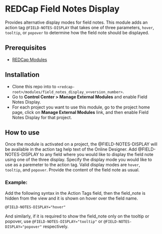 # REDCap Field Notes Display
Provides alternative display modes for field notes. This module adds an action tag `@FIELD-NOTES-DISPLAY` that takes one of three parameters, `hover`, `tooltip`, or `popover` to determine how the field note should be displayed.

## Prerequisites
- [REDCap Modules](https://github.com/vanderbilt/redcap-external-modules)

## Installation
- Clone this repo into to `<redcap-root>/modules/field_notes_display_v<version_number>`.
- Go to **Control Center > Manage External Modules** and enable Field Notes Display.
- For each project you want to use this module, go to the project home page, click on **Manage External Modules** link, and then enable Field Notes Display for that project.


## How to use
Once the module is activated on a project, the @FIELD-NOTES-DISPLAY will be available in the action tag help text of the Online Designer. Add @FIELD-NOTES-DISPLAY to any field where you would like to display the field note using one of the three display.  Specify the display mode you would like to use as a paremeter to the action tag.  Valid display modes are `hover`, `tooltip`, and `popover`.  Provide the content of the field note as usual.


### Example:
Add the following syntax in the Action Tags field, then the field_note is hidden from the view and it is shown on hover over the field name.

`@FIELD-NOTES-DISPLAY="hover"`

And similarly, if it is required to show the field_note only on the tooltip or popover, use `@FIELD-NOTES-DISPLAY="tooltip"` or `@FIELD-NOTES-DISPLAY="popover"` respectively.

